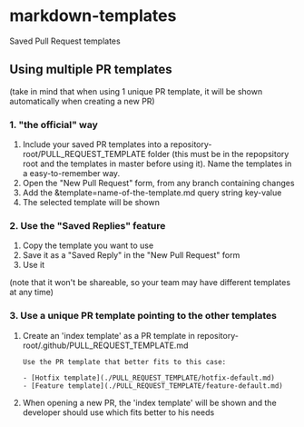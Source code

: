 # markdown-templates
Saved Pull Request templates

## Using multiple PR templates
(take in mind that when using 1 unique PR template, it will be shown automatically when creating a new PR)

### 1. "the official" way

1. Include your saved PR templates into a repository-root/PULL_REQUEST_TEMPLATE folder (this must be in the repopsitory root and the templates in master before using it).
Name the templates in a easy-to-remember way.
2. Open the "New Pull Request" form, from any branch containing changes
3. Add the &template=name-of-the-template.md query string key-value
4. The selected template will be shown

### 2. Use the "Saved Replies" feature

1. Copy the template you want to use
2. Save it as a "Saved Reply" in the "New Pull Request" form
3. Use it

(note that it won't be shareable, so your team may have different templates at any time)


### 3. Use a unique PR template pointing to the other templates

1. Create an 'index template' as a PR template in repository-root/.github/PULL_REQUEST_TEMPLATE.md
    
    ```
    Use the PR template that better fits to this case:
    
    - [Hotfix template](./PULL_REQUEST_TEMPLATE/hotfix-default.md)
    - [Feature template](./PULL_REQUEST_TEMPLATE/feature-default.md)
    ```
    
2. When opening a new PR, the 'index template' will be shown and the developer should use which fits better to his needs